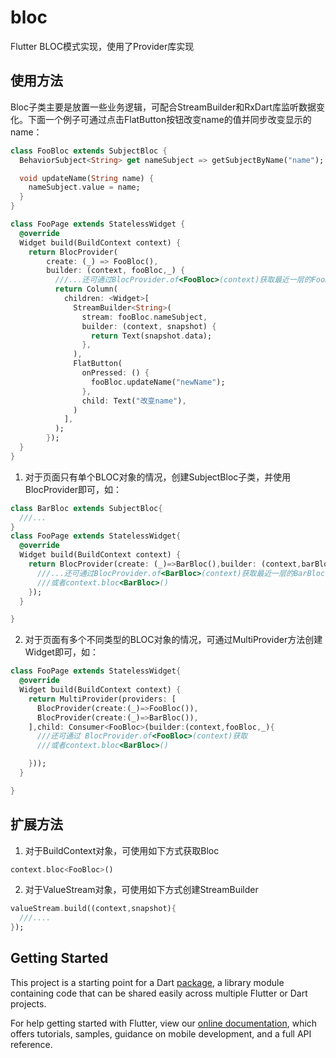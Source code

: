 # bloc

Flutter BLOC模式实现，使用了Provider库实现

## 使用方法

Bloc子类主要是放置一些业务逻辑，可配合StreamBuilder和RxDart库监听数据变化。下面一个例子可通过点击FlatButton按钮改变name的值并同步改变显示的name：

```dart
class FooBloc extends SubjectBloc {
  BehaviorSubject<String> get nameSubject => getSubjectByName("name");

  void updateName(String name) {
    nameSubject.value = name;
  }
}

class FooPage extends StatelessWidget {
  @override
  Widget build(BuildContext context) {
    return BlocProvider(
        create: (_) => FooBloc(),
        builder: (context, fooBloc,_) {
          ///...还可通过BlocProvider.of<FooBloc>(context)获取最近一层的FooBloc
          return Column(
            children: <Widget>[
              StreamBuilder<String>(
                stream: fooBloc.nameSubject,
                builder: (context, snapshot) {
                  return Text(snapshot.data);
                },
              ),
              FlatButton(
                onPressed: () {
                  fooBloc.updateName("newName");
                },
                child: Text("改变name"),
              )
            ],
          );
        });
  }
}

```

1. 对于页面只有单个BLOC对象的情况，创建SubjectBloc子类，并使用BlocProvider即可，如：

```dart
class BarBloc extends SubjectBloc{
  ///...
}
class FooPage extends StatelessWidget{
  @override
  Widget build(BuildContext context) {
    return BlocProvider(create: (_)=>BarBloc(),builder: (context,barBloc,_){
      ///...还可通过BlocProvider.of<BarBloc>(context)获取最近一层的BarBloc
      ///或者context.bloc<BarBloc>()
    });
  }

}

```
2. 对于页面有多个不同类型的BLOC对象的情况，可通过MultiProvider方法创建Widget即可，如：
```dart
class FooPage extends StatelessWidget{
  @override
  Widget build(BuildContext context) {
    return MultiProvider(providers: [
      BlocProvider(create:(_)=>FooBloc()),
      BlocProvider(create:(_)=>BarBloc()),
    ],child: Consumer<FooBloc>(builder:(context,fooBloc,_){
      ///还可通过 BlocProvider.of<FooBloc>(context)获取
      ///或者context.bloc<BarBloc>()

    }));
  }

}

```

## 扩展方法

1. 对于BuildContext对象，可使用如下方式获取Bloc

```dart
context.bloc<FooBloc>()
```

2. 对于ValueStream对象，可使用如下方式创建StreamBuilder
```dart
valueStream.build((context,snapshot){
  ///....
});
```

## Getting Started

This project is a starting point for a Dart
[package](https://flutter.dev/developing-packages/),
a library module containing code that can be shared easily across
multiple Flutter or Dart projects.

For help getting started with Flutter, view our 
[online documentation](https://flutter.dev/docs), which offers tutorials, 
samples, guidance on mobile development, and a full API reference.
